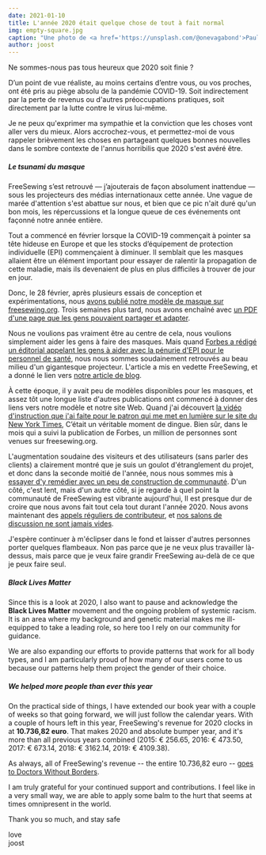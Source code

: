```yaml
---
date: 2021-01-10
title: L'année 2020 était quelque chose de tout à fait normal
img: empty-square.jpg
caption: "Une photo de <a href='https://unsplash.com/@onevagabond'>Paulo Silva</a> montrant un Times Square vide à New York pendant la pandémie COVID"
author: joost
---
```




Ne sommes-nous pas tous heureux que 2020 soit finie ?

D’un point de vue réaliste, au moins certains d’entre vous, ou vos proches, ont été pris au piège absolu de la pandémie COVID-19. Soit indirectement par la perte de revenus ou d'autres préoccupations pratiques, soit directement par la lutte contre le virus lui-même.

Je ne peux qu'exprimer ma sympathie et la conviction que les choses vont aller vers du mieux. Alors accrochez-vous, et permettez-moi de vous rappeler brièvement les choses en partageant quelques bonnes nouvelles dans le sombre contexte de l'annus horribilis que 2020 s'est avéré être.

##### Le tsunami du masque

FreeSewing s’est retrouvé — j’ajouterais de façon absolument inattendue — sous les projecteurs des médias internationaux cette année. Une vague de marée d'attention s'est abattue sur nous, et bien que ce pic n'ait duré qu'un bon mois, les répercussions et la longue queue de ces événements ont façonné notre année entière.

Tout a commencé en février lorsque la COVID-19 commençait à pointer sa tête hideuse en Europe et que les stocks d’équipement de protection individuelle (EPI) commençaient à diminuer. Il semblait que les masques allaient être un élément important pour essayer de ralentir la propagation de cette maladie, mais ils devenaient de plus en plus difficiles à trouver de jour en jour.

Donc, le 28 février, après plusieurs essais de conception et expérimentations, nous [avons publié notre modèle de masque sur freesewing.org](/blog/florence-face-mask/). Trois semaines plus tard, nous avons enchaîné avec [un PDF d'une page que les gens pouvaient partager et adapter](/blog/facemask-frenzy/).

Nous ne voulions pas vraiment être au centre de cela, nous voulions simplement aider les gens à faire des masques. Mais quand [Forbes a rédigé un éditorial appelant les gens à aider avec la pénurie d'EPI pour le personnel de santé](https://www.forbes.com/sites/tjmccue/2020/03/20/calling-all-people-who-sew-and-make-you-can-help-solve-2020-n95-type-mask-shortage/), nous nous sommes soudainement retrouvés au beau milieu d'un gigantesque projecteur. L'article a mis en vedette FreeSewing, et a donné le lien vers [notre article de blog](/blog/facemask-frenzy).

À cette époque, il y avait peu de modèles disponibles pour les masques, et assez tôt une longue liste d'autres publications ont commencé à donner des liens vers notre modèle et notre site Web. Quand j'ai découvert [la vidéo d'instruction que j'ai faite pour le patron qui me met en lumière sur le site du New York Times](https://www.nytimes.com/2020/03/31/opinion/coronavirus-n95-mask.html), C’était un véritable moment de dingue. Bien sûr, dans le mois qui a suivi la publication de Forbes, un million de personnes sont venues sur freesewing.org.

L'augmentation soudaine des visiteurs et des utilisateurs (sans parler des clients) a clairement montré que je suis un goulot d'étranglement du projet, et donc dans la seconde moitié de l'année, nous nous sommes mis à [essayer d'y remédier avec un peu de construction de communauté](/blog/a-call-for-help/). D'un côté, c'est lent, mais d'un autre côté, si je regarde à quel point la communauté de FreeSewing est vibrante aujourd'hui, Il est presque dur de croire que nous avons fait tout cela tout durant l'année 2020. Nous avons maintenant des [appels réguliers de contributeur](/community/calls/), et [nos salons de discussion ne sont jamais vides](https://chat.freesewing.org/).

J'espère continuer à m'éclipser dans le fond et laisser d'autres personnes porter quelques flambeaux. Non pas parce que je ne veux plus travailler là-dessus, mais parce que je veux faire grandir FreeSewing au-delà de ce que je peux faire seul.

##### Black Lives Matter
Since this is a look at 2020, I also want to pause and acknowledge the **Black Lives Matter** movement and the ongoing problem of systemic racism. It is an area where my background and genetic material makes me ill-equipped to take a leading role, so here too I rely on our community for guidance.

We are also expanding our efforts to provide patterns that work for all body types, and I am particularly proud of how many of our users come to us because our patterns help them project the gender of their choice.

##### We helped more people than ever this year
On the practical side of things, I have extended our book year with a couple of weeks so that going forward, we will just follow the calendar years. With a couple of hours left in this year, FreeSewing's revenue for 2020 clocks in at **10.736,82 euro**. That makes 2020 and absolute bumper year, and it's more than all previous years combined (2015: € 256.65, 2016: € 473.50, 2017: € 673.14, 2018: € 3162.14, 2019: € 4109.38).

As always, all of FreeSewing's revenue -- the entire 10.736,82 euro -- [goes to Doctors Without Borders](/docs/various/pledge/).

I am truly grateful for your continued support and contributions. I feel like in a very small way, we are able to apply some balm to the hurt that seems at times omnipresent in the world.

Thank you so much, and stay safe

love  
joost

